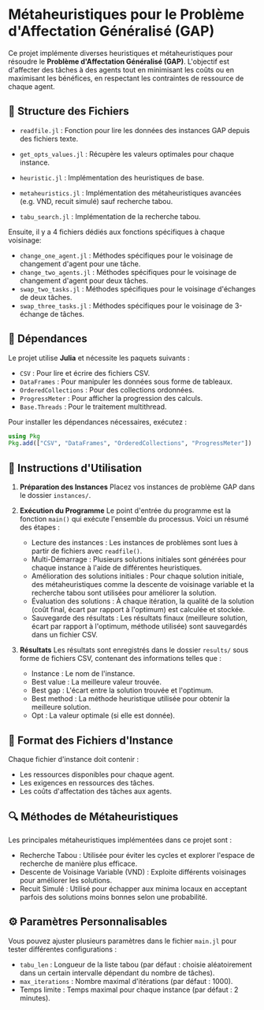 # Métaheuristiques pour le Problème d'Affectation Généralisé (GAP)

Ce projet implémente diverses heuristiques et métaheuristiques pour résoudre le **Problème d'Affectation Généralisé (GAP)**. L'objectif est d'affecter des tâches à des agents tout en minimisant les coûts ou en maximisant les bénéfices, en respectant les contraintes de ressource de chaque agent.

## 📂 Structure des Fichiers

- `readfile.jl` : Fonction pour lire les données des instances GAP depuis des fichiers texte.
- `get_opts_values.jl` : Récupère les valeurs optimales pour chaque instance.

- `heuristic.jl` : Implémentation des heuristiques de base.
- `metaheuristics.jl` : Implémentation des métaheuristiques avancées (e.g. VND, recuit simulé) sauf recherche tabou.
- `tabu_search.jl` : Implémentation de la recherche tabou.
  
Ensuite, il y a 4 fichiers dédiés aux fonctions spécifiques à chaque voisinage: 
- `change_one_agent.jl` : Méthodes spécifiques pour le voisinage de changement d'agent pour une tâche.
- `change_two_agents.jl` : Méthodes spécifiques pour le voisinage de changement d'agent pour deux tâches.
- `swap_two_tasks.jl` : Méthodes spécifiques pour le voisinage d'échanges de deux tâches.
- `swap_three_tasks.jl` : Méthodes spécifiques pour le voisinage de 3-échange de tâches.
  


## 🚀 Dépendances

Le projet utilise **Julia** et nécessite les paquets suivants :
- `CSV` : Pour lire et écrire des fichiers CSV.
- `DataFrames` : Pour manipuler les données sous forme de tableaux.
- `OrderedCollections` : Pour des collections ordonnées.
- `ProgressMeter` : Pour afficher la progression des calculs.
- `Base.Threads` : Pour le traitement multithread.

Pour installer les dépendances nécessaires, exécutez :
```julia
using Pkg
Pkg.add(["CSV", "DataFrames", "OrderedCollections", "ProgressMeter"])
```


## 📖 Instructions d'Utilisation

1. **Préparation des Instances** Placez vos instances de problème GAP dans le dossier `instances/`.
 
2. **Exécution du Programme** Le point d'entrée du programme est la fonction `main()` qui exécute l'ensemble du processus. Voici un résumé des étapes :
    - Lecture des instances : Les instances de problèmes sont lues à partir de fichiers avec `readfile()`.
    - Multi-Démarrage : Plusieurs solutions initiales sont générées pour chaque instance à l'aide de différentes heuristiques.
    - Amélioration des solutions initiales : Pour chaque solution initiale, des métaheuristiques comme la descente de voisinage variable et la recherche tabou sont utilisées pour améliorer la solution.
    - Évaluation des solutions : À chaque itération, la qualité de la solution (coût final, écart par rapport à l'optimum) est calculée et stockée.
    - Sauvegarde des résultats : Les résultats finaux (meilleure solution, écart par rapport à l'optimum, méthode utilisée) sont sauvegardés dans un fichier CSV.
  
3. **Résultats**
Les résultats sont enregistrés dans le dossier `results/` sous forme de fichiers CSV, contenant des informations telles que :
    - Instance : Le nom de l'instance.
    - Best value : La meilleure valeur trouvée.
    - Best gap : L'écart entre la solution trouvée et l'optimum.
    - Best method : La méthode heuristique utilisée pour obtenir la meilleure solution.
    - Opt : La valeur optimale (si elle est donnée).

  
## 📜 Format des Fichiers d'Instance
Chaque fichier d'instance doit contenir :
- Les ressources disponibles pour chaque agent.
- Les exigences en ressources des tâches.
- Les coûts d'affectation des tâches aux agents.

## 🔍 Méthodes de Métaheuristiques
Les principales métaheuristiques implémentées dans ce projet sont :
- Recherche Tabou : Utilisée pour éviter les cycles et explorer l'espace de recherche de manière plus efficace.
- Descente de Voisinage Variable (VND) : Exploite différents voisinages pour améliorer les solutions.
- Recuit Simulé : Utilisé pour échapper aux minima locaux en acceptant parfois des solutions moins bonnes selon une probabilité.

## ⚙️ Paramètres Personnalisables
Vous pouvez ajuster plusieurs paramètres dans le fichier `main.jl` pour tester différentes configurations :

- `tabu_len` : Longueur de la liste tabou (par défaut : choisie aléatoirement dans un certain intervalle dépendant du nombre de tâches).
- `max_iterations` : Nombre maximal d'itérations (par défaut : 1000).
- Temps limite : Temps maximal pour chaque instance (par défaut : 2 minutes).

